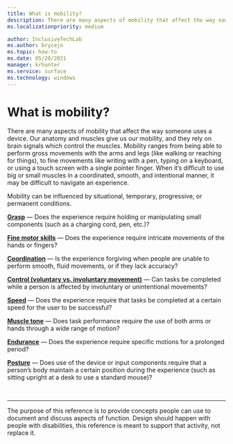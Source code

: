 ```yaml
---
title: What is mobility?
description: There are many aspects of mobility that affect the way someone uses a device.
ms.localizationpriority: medium

author: InclusiveTechLab
ms.author: brycejo 
ms.topic: how-to
ms.date: 05/20/2021
manager: krhunter
ms.service: surface
ms.technology: windows
---
```


# What is mobility?

There are many aspects of mobility that affect the way someone uses a device. Our anatomy and muscles give us our mobility, and they rely on brain signals which control the muscles. Mobility ranges from being able to perform gross movements with the arms and legs (like walking or reaching for things), to fine movements like writing with a pen, typing on a keyboard, or using a touch screen with a single pointer finger. When it’s difficult to use big or small muscles in a coordinated, smooth, and intentional manner, it may be difficult to navigate an experience.

Mobility can be influenced by situational, temporary, progressive, or permanent conditions.

**[Grasp](mobility-grasp.md)** &mdash; Does the experience require holding or manipulating small components (such as a charging cord, pen, etc.)?

**[Fine motor skills](mobility-fine-motor-skills.md)** &mdash; Does the experience require intricate movements of the hands or fingers?

**[Coordination](mobility-coordination.md)** &mdash; Is the experience forgiving when people are unable to perform smooth, fluid movements, or if they lack accuracy?

**[Control (voluntary vs. involuntary movement)](mobility-control.md)** &mdash; Can tasks be completed while a person is affected by involuntary or unintentional movements?

**[Speed](mobility-speed.md)** &mdash; Does the experience require that tasks be completed at a certain speed for the user to be successful?

**[Muscle tone](mobility-muscle-tone.md)** &mdash; Does task performance require the use of both arms or hands through a wide range of motion?

**[Endurance](mobility-endurance.md)** &mdash; Does the experience require specific motions for a prolonged period?

**[Posture](mobility-posture.md)** &mdash; Does use of the device or input components require that a person’s body maintain a certain position during the experience (such as sitting upright at a desk to use a standard mouse)?

&nbsp;

[comment]: # (Footer statement)
___
The purpose of this reference is to provide concepts people can use to document and discuss aspects of function. Design should happen with people with disabilities, this reference is meant to support that activity, not replace it. 
